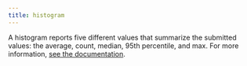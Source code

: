 ```yaml
---
title: histogram
---
```

A histogram reports five different values that summarize the submitted values: the average, count, median, 95th percentile, and max.
For more information, <a href="https://docs.datadoghq.com/metrics/#metric-types">see the documentation</a>.